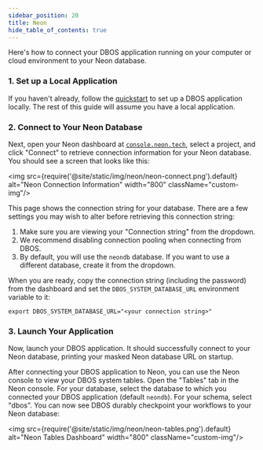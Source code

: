 ```yaml
---
sidebar_position: 20
title: Neon
hide_table_of_contents: true
---
```


Here's how to connect your DBOS application running on your computer or cloud environment to your Neon database.

### 1. Set up a Local Application

If you haven't already, follow the [quickstart](../quickstart.md) to set up a DBOS application locally.
The rest of this guide will assume you have a local application.

### 2. Connect to Your Neon Database

Next, open your Neon dashboard at [`console.neon.tech`](https://console.neon.tech), select a project, and click "Connect" to retrieve connection information for your Neon database.
You should see a screen that looks like this:

<img src={require('@site/static/img/neon/neon-connect.png').default} alt="Neon Connection Information" width="800" className="custom-img"/>

This page shows the connection string for your database.
There are a few settings you may wish to alter before retrieving this connection string:

1. Make sure you are viewing your "Connection string" from the dropdown.
2. We recommend disabling connection pooling when connecting from DBOS.
3. By default, you will use the `neondb` database. If you want to use a different database, create it from the dropdown.

When you are ready, copy the connection string (including the password) from the dashboard and set the `DBOS_SYSTEM_DATABASE_URL` environment variable to it:

```
export DBOS_SYSTEM_DATABASE_URL="<your connection string>"
```

### 3. Launch Your Application

Now, launch your DBOS application.
It should successfully connect to your Neon database, printing your masked Neon database URL on startup.

After connecting your DBOS application to Neon, you can use the Neon console to view your DBOS system tables.
Open the "Tables" tab in the Neon console.
For your database, select the database to which you connected your DBOS application (default `neondb`).
For your schema, select "dbos". 
You can now see DBOS durably checkpoint your workflows to your Neon database:

<img src={require('@site/static/img/neon/neon-tables.png').default} alt="Neon Tables Dashboard" width="800" className="custom-img"/>
